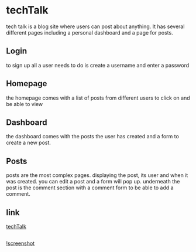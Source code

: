 # techTalk

tech talk is a blog site where users can post about anything. It has several different pages including a personal dashboard
and a page for posts.

## Login

to sign up all a user needs to do is create a username and enter a password

## Homepage

the homepage comes with a list of posts from different users to click on and be able to view

## Dashboard

the dashboard comes with the posts the user has created and a form to create a new post.

## Posts

posts are the most complex pages. displaying the post, its user and when it was created. you can edit a post and a form will pop up.
underneath the post is the comment section with a comment form to be able to add a comment.

## link

[techTalk](https://techtalkist.herokuapp.com/)

## 
[!screenshot](/techTalk.png)